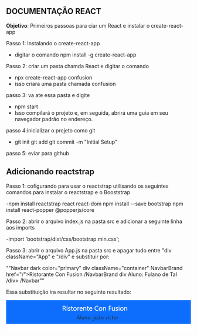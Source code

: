 ## DOCUMENTAÇÃO REACT

**Objetivo**: Primeiros passoas para ciar um React e instalar o create-react-app

Passo 1: Instalando o create-react-app
- digitar o comando npm install -g create-react-app

Passo 2: criar um pasta chamda React e digitar o comando
- npx create-react-app confusion
- isso criara uma pasta chamada confusion

passo 3: va ate essa pasta e digite
- npm start
- Isso compilará o projeto e, em seguida, abrirá uma guia em seu navegador padrão no endereço.

passo 4:inicializar o projeto como git
- git init
  git add 
  git commit -m "Initial Setup"


passo 5: eviar para github

## Adicionando reactstrap

Passo 1: cofigurando para usar o reactstrap utilisando os seguintes comandos para instalar o reactstrap e o Booststrap

-npm install reactstrap react react-dom
 npm install --save bootstrap
 npm install react-popper @popperjs/core

Passo 2: abrir o arquivo index.js na pasta src e adicionar a seguinte linha aos imports

-import 'bootstrap/dist/css/bootstrap.min.css';

Passo 3: abrir o arquivo App.js na pasta src e apagar tudo entre "div className="App" e "/div" e substituir por:

""Navbar dark color="primary"
 div className="container"
 NavbarBrand href="/">Ristorante Con Fusion /NavbarBrand
 div Aluno: Fulano de Tal</div>
 /div>
 /Navbar""

Essa substituição ira resultar no seguinte resultado:

![imagen navbar](confusion\public\navbar.png)